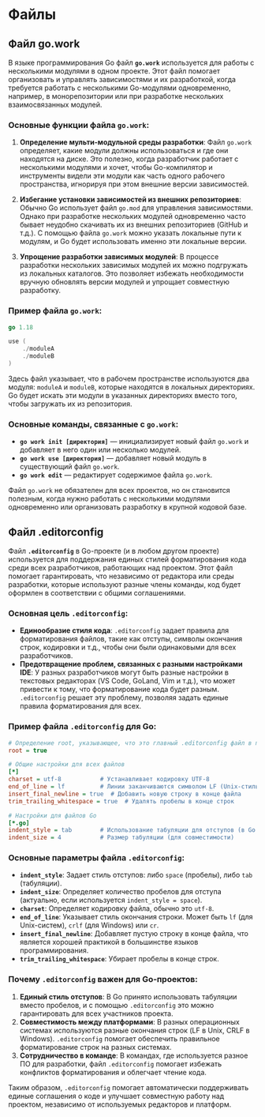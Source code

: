 # Файлы

## Файл go.work

В языке программирования Go файл **`go.work`** используется для работы с несколькими модулями в одном проекте. Этот файл помогает организовать и управлять зависимостями и их разработкой, когда требуется работать с несколькими Go-модулями одновременно, например, в монорепозитории или при разработке нескольких взаимосвязанных модулей.

### Основные функции файла `go.work`:
1. **Определение мульти-модульной среды разработки**:
   Файл `go.work` определяет, какие модули должны использоваться и где они находятся на диске. Это полезно, когда разработчик работает с несколькими модулями и хочет, чтобы Go-компилятор и инструменты видели эти модули как часть одного рабочего пространства, игнорируя при этом внешние версии зависимостей.

2. **Избегание установки зависимостей из внешних репозиториев**:
   Обычно Go использует файл `go.mod` для управления зависимостями. Однако при разработке нескольких модулей одновременно часто бывает неудобно скачивать их из внешних репозиториев (GitHub и т.д.). С помощью файла `go.work` можно указать локальные пути к модулям, и Go будет использовать именно эти локальные версии.

3. **Упрощение разработки зависимых модулей**:
   В процессе разработки нескольких зависимых модулей их можно подгружать из локальных каталогов. Это позволяет избежать необходимости вручную обновлять версии модулей и упрощает совместную разработку.

### Пример файла `go.work`:
```go
go 1.18

use (
    ./moduleA
    ./moduleB
)
```
Здесь файл указывает, что в рабочем пространстве используются два модуля: `moduleA` и `moduleB`, которые находятся в локальных директориях. Go будет искать эти модули в указанных директориях вместо того, чтобы загружать их из репозитория.

### Основные команды, связанные с `go.work`:
- **`go work init [директория]`** — инициализирует новый файл `go.work` и добавляет в него один или несколько модулей.
- **`go work use [директория]`** — добавляет новый модуль в существующий файл `go.work`.
- **`go work edit`** — редактирует содержимое файла `go.work`.

Файл `go.work` не обязателен для всех проектов, но он становится полезным, когда нужно работать с несколькими модулями одновременно или организовать разработку в крупной кодовой базе.


## Файл .editorconfig

Файл **`.editorconfig`** в Go-проекте (и в любом другом проекте) используется для поддержания единых стилей форматирования кода среди всех разработчиков, работающих над проектом. Этот файл помогает гарантировать, что независимо от редактора или среды разработки, которые используют разные члены команды, код будет оформлен в соответствии с общими соглашениями.

### Основная цель `.editorconfig`:
- **Единообразие стиля кода**: `.editorconfig` задает правила для форматирования файлов, такие как отступы, символы окончания строк, кодировки и т.д., чтобы они были одинаковыми для всех разработчиков.
- **Предотвращение проблем, связанных с разными настройками IDE**: У разных разработчиков могут быть разные настройки в текстовых редакторах (VS Code, GoLand, Vim и т.д.), что может привести к тому, что форматирование кода будет разным. `.editorconfig` решает эту проблему, позволяя задать единые правила форматирования для всех.

### Пример файла `.editorconfig` для Go:
```ini
# Определение root, указывающее, что это главный .editorconfig файл в проекте
root = true

# Общие настройки для всех файлов
[*]
charset = utf-8           # Устанавливает кодировку UTF-8
end_of_line = lf          # Линии заканчиваются символом LF (Unix-стиль)
insert_final_newline = true  # Добавить новую строку в конце файла
trim_trailing_whitespace = true  # Удалять пробелы в конце строк

# Настройки для файлов Go
[*.go]
indent_style = tab        # Использование табуляции для отступов (в Go принято использовать табы)
indent_size = 4           # Размер табуляции (для совместимости)
```

### Основные параметры файла `.editorconfig`:
- **`indent_style`**: Задает стиль отступов: либо `space` (пробелы), либо `tab` (табуляции).
- **`indent_size`**: Определяет количество пробелов для отступа (актуально, если используется `indent_style = space`).
- **`charset`**: Определяет кодировку файла, обычно это `utf-8`.
- **`end_of_line`**: Указывает стиль окончания строки. Может быть `lf` (для Unix-систем), `crlf` (для Windows) или `cr`.
- **`insert_final_newline`**: Добавляет пустую строку в конце файла, что является хорошей практикой в большинстве языков программирования.
- **`trim_trailing_whitespace`**: Убирает пробелы в конце строк.

### Почему `.editorconfig` важен для Go-проектов:
1. **Единый стиль отступов**: В Go принято использовать табуляции вместо пробелов, и с помощью `.editorconfig` это можно гарантировать для всех участников проекта.
2. **Совместимость между платформами**: В разных операционных системах используются разные окончания строк (LF в Unix, CRLF в Windows). `.editorconfig` помогает обеспечить правильное форматирование строк на разных системах.
3. **Сотрудничество в команде**: В командах, где используется разное ПО для разработки, файл `.editorconfig` помогает избежать конфликтов форматирования и облегчает чтение кода.

Таким образом, `.editorconfig` помогает автоматически поддерживать единые соглашения о коде и улучшает совместную работу над проектом, независимо от используемых редакторов и платформ.
